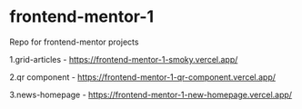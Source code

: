 # frontend-mentor-1
 Repo for frontend-mentor projects
 
1.grid-articles - https://frontend-mentor-1-smoky.vercel.app/

2.qr component - https://frontend-mentor-1-qr-component.vercel.app/

3.news-homepage - https://frontend-mentor-1-new-homepage.vercel.app/
